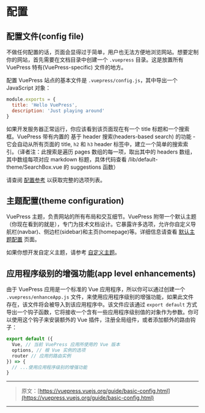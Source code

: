 # 配置

## 配置文件(config file)

不做任何配置的话，页面会显得过于简单，用户也无法方便地浏览网站。想要定制你的网站，首先需要在文档目录中创建一个 `.vuepress` 目录。这是放置所有 VuePress 特有(VuePress-specific) 文件的地方。

配置 VuePress 站点的基本文件是 `.vuepress/config.js`，其中导出一个 JavaScript 对象：

``` js
module.exports = {
  title: 'Hello VuePress',
  description: 'Just playing around'
}
```

如果开发服务器正常运行，你应该看到该页面现在有一个 title 标题和一个搜索框。VuePress 带有内置的 基于 header 搜索(headers-based search) 的功能 - 它会自动从所有页面的 title, `h2` 和 `h3` header 标签中，建立一个简单的搜索索引。（译者注：此搜索是遍历 pages 数组的每一项，取出其中的 headers 数组，其中数组每项对应 markdown 标题，具体代码查看 /lib/default-theme/SearchBox.vue 的 suggestions 函数）

请查阅 [配置参考](../config/) 以获取完整的选项列表。

## 主题配置(theme configuration)

VuePress 主题，负责网站的所有布局和交互细节。VuePress 附带一个默认主题（你现在看到的就是），专门为技术文档设计。它暴露许多选项，允许你自定义导航栏(navbar)、侧边栏(sidebar)和主页(homepage)等。详细信息请查看 [默认主题配置](../default-theme-config/) 页面。

如果你想开发自定义主题，请参考 [自定义主题](./custom-themes.md)。

## 应用程序级别的增强功能(app level enhancements)

由于 VuePress 应用是一个标准的 Vue 应用程序，所以你可以通过创建一个 `.vuepress/enhanceApp.js` 文件，来使用应用程序级别的增强功能，如果此文件存在，该文件将会被导入到该应用程序中。该文件应该通过  `export default` 方式导出一个钩子函数，它将接收一个含有一些应用程序级别值的对象作为参数。你可以使用这个钩子来安装额外的 Vue 插件，注册全局组件，或者添加额外的路由钩子：

``` js
export default ({
  Vue, // 当前 VuePress 应用所使用的 Vue 版本
  options, // 根 Vue 实例的选项
  router // 应用的路由实例
}) => {
  // ...使用应用程序级别的增强功能
}
```

***

> 原文：[https://vuepress.vuejs.org/guide/basic-config.html](https://vuepress.vuejs.org/guide/basic-config.html)

***
